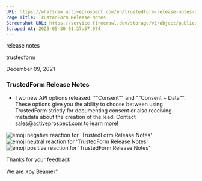 ```yaml
---
URL: https://whatsnew.activeprospect.com/en/trustedform-release-notes-10
Page Title: TrustedForm Release Notes
Screenshot URL: https://service.firecrawl.dev/storage/v1/object/public/media/screenshot-f04e71fd-c3d9-4373-919a-d4db0242661f.png
Scraped At: 2025-05-30 01:37:57.074
---
```

release notes





trustedform



December 09, 2021

### TrustedForm Release Notes

- Two new API options released: ""Consent"" and ""Consent + Data"". These options give you the ability to choose between using TrustedForm strictly for documenting consent or also receiving metadata about the creation of the lead. Contact sales@activeprospect.com to learn more!

![emoji negative reaction for 'TrustedForm Release Notes'](https://app.getbeamer.com/images/emojiNeg.svg)![emoji neutral reaction for 'TrustedForm Release Notes'](https://app.getbeamer.com/images/emojiNeut.svg)![emoji positive reaction for 'TrustedForm Release Notes'](https://app.getbeamer.com/images/emojiPos.svg)

Thanks for your feedback

[We are ⚡by Beamer](https://www.getbeamer.com/?ref=watermark_MErKJCnu12412_public&company=ActiveProspect&watermarkRef=powered&utm_term=MErKJCnu12412&utm_content=ActiveProspect&utm_source=standalone&utm_medium=footer&utm_campaign=powered)"

